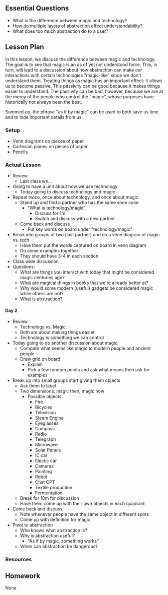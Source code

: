 ## Essential Questions

- What is the difference between magic and technology?
- How do multiple layers of abstraction affect understandability?
- What does too much abstraction do to a user?

## Lesson Plan

In this lesson, we discuss the difference between magic and technology. The
goal is to see that magic is an as of yet not understood force. This, in turn,
will lead to a discussion about how abstraction can make our interactions with
certain technologies "magic-like" since we don't understand them. Treating
things as magic has an important effect: it allows us to become passive. This
passivity can be good because it makes things easier to understand. The
passivity can be bad, however, because we are at the mercy of the people who
control the "magic", whose purposes have historically not always been the best.

Summed up, the phrase "as if by magic" can be used to both save us time and
to hide important details from us.

### Setup

- Venn diagrams on pieces of paper
- Cartesian planes on pieces of paper
- Pencils

### Actual Lesson

- Review
    - Last class we...
- Going to have a unit about how we use technology
    - Today going to discuss technology and magic
- Repeat twice, once about technology, and once about magic
    - Stand up and find a partner who has the same shoe color
        - "What is technology/magic"
            - Discuss for 1m
            - Switch and discuss with a new partner
    - Come back and discuss
        - Put key words on board under "technology/magic"
- Break into groups of two (last partner) and do a venn diagram of magic vs. tech
    - Have them put the words captured on board in venn diagram
    - Do some examples together
    - They should have 3-4 in each section
- Class wide discussion
- Questions:
    - What are things you interact with today that might be considered magic centuries ago?
    - What are magical things in books that we're already better at?
    - Why would some modern (useful) gadgets be considered magic while others are not?
    - What is abstraction?

#### Day 2

- Review
    - Technology vs. Magic
    - Both are about making things easier
    - Technology is something we can control
- Today going to do another discussion about magic
    - Compare what seems like magic to modern people and ancient people
    - Draw grid on board
        - Explain
        - Pick a few random points and ask what means then ask for examples
- Break up into small groups start giving them objects
    - Ask them to label
    - Two dimensions: magic then, magic now
        - Possible objects:
            - Fire
            - Bicycles
            - Television
            - Steam Engine
            - Eyeglasses
            - Compass
            - Radio
            - Telegraph
            - Microwave
            - Solar Panels
            - IC car
            - Electic car
            - Cameras
            - Painting
            - Robot
            - Chat CPT
            - Textile production
            - Fermentation
    - Break for 10m for discussion
    - Have them come up with their own objects in each quadrant
- Come back and discuss
    - Note whenever people have the same object in different spots
    - Come up with definition for magic
- Pivot to abstraction
    - Who knows what abstraction is?
    - Why is abstraction useful?
        - "As if by magic, something works"
    - When can abstraction be dangerous?

### Resources

## Homework

None
